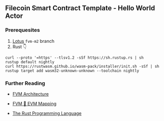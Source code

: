 ## Filecoin Smart Contract Template - Hello World Actor

### Prerequesites 
1. [Lotus](https://lotus.filecoin.io/developers/local-network/) `fvm-m2` branch
2. Rust 👇
```
curl --proto '=https' --tlsv1.2 -sSf https://sh.rustup.rs | sh
rustup default nightly
curl https://rustwasm.github.io/wasm-pack/installer/init.sh -sSf | sh
rustup target add wasm32-unknown-unknown --toolchain nightly
```

### Further Reading
- [FVM Architecture](https://github.com/filecoin-project/fvm-specs/blob/main/01-architecture.md)
- [FVM 🤝 EVM Mapping](https://github.com/filecoin-project/fvm-specs/blob/main/04-evm-mapping.md)

- [The Rust Programming Language](https://doc.rust-lang.org/stable/book/ch01-02-hello-world.html)
